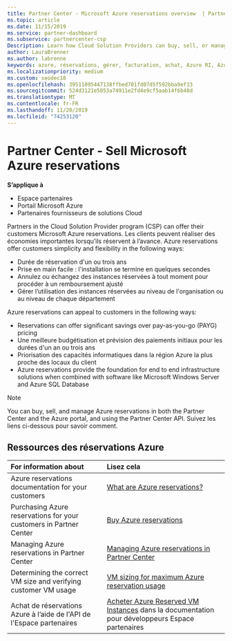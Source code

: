 ```yaml
---
title: Partner Center - Microsoft Azure reservations overview  | Partner Center
ms.topic: article
ms.date: 11/15/2019
ms.service: partner-dashboard
ms.subservice: partnercenter-csp
Description: Learn how Cloud Solution Providers can buy, sell, or manage Azure reservations for customers using Partner Center, the Azure portal, or the Partner Center API.
author: LauraBrenner
ms.author: labrenne
keywords: azure, réservations, gérer, facturation, achat, Azure RI, Azure Reserved Instances
ms.localizationpriority: medium
ms.custom: seodec18
ms.openlocfilehash: 39511095447138ffbed701fd07d5f592bba9ef33
ms.sourcegitcommit: 524d3121e5053a74911e2fd4e9cf5aab14f6b48d
ms.translationtype: MT
ms.contentlocale: fr-FR
ms.lasthandoff: 11/20/2019
ms.locfileid: "74253120"
---
```

# <a name="partner-center---sell-microsoft-azure-reservations"></a>Partner Center - Sell Microsoft Azure reservations

<!--Maggie, 12/7/18 - Added "Partner Center" to metadata title and H1 title as per Catherine Watson in bug #19868631-->

**S’applique à**

- Espace partenaires
- Portail Microsoft Azure
- Partenaires fournisseurs de solutions Cloud

Partners in the Cloud Solution Provider program (CSP) can offer their customers Microsoft Azure reservations. Les clients peuvent réaliser des économies importantes lorsqu’ils réservent à l’avance. Azure reservations offer customers simplicity and flexibility in the following ways:

- Durée de réservation d'un ou trois ans
- Prise en main facile : l'installation se termine en quelques secondes
- Annulez ou échangez des instances réservées à tout moment pour procéder à un remboursement ajusté
- Gérer l’utilisation des instances réservées au niveau de l'organisation ou au niveau de chaque département 

Azure reservations can appeal to customers in the following ways:

- Reservations can offer significant savings over pay-as-you-go (PAYG) pricing
- Une meilleure budgétisation et prévision des paiements initiaux pour les durées d'un an ou trois ans
- Priorisation des capacités informatiques dans la région Azure la plus proche des locaux du client
- Azure reservations provide the foundation for end to end infrastructure solutions when combined with software like Microsoft Windows Server and Azure SQL Database

>[!NOTE]
> You can buy, sell, and manage Azure reservations in both the Partner Center and the Azure portal, and using the Partner Center API. Suivez les liens ci-dessous pour savoir comment.

## <a name="azure-reservations-resources"></a>Ressources des réservations Azure

|**For information about**   |**Lisez cela**    |
|:-----------------------------|:-----------------|
| Azure reservations documentation for your customers | [What are Azure reservations?](https://docs.microsoft.com/azure/billing/billing-save-compute-costs-reservations)
|Purchasing Azure reservations for your customers in Partner Center   |[Buy Azure reservations](azure-reservations-buying.md)
|Managing Azure reservations in Partner Center | [Managing Azure reservations in Partner Center](azure-reservations-manage.md)
|Determining the correct VM size and verifying customer VM usage   |[VM sizing for maximum Azure reservation usage](azure-usage.md)   |
|Achat de réservations Azure à l’aide de l'API de l'Espace partenaires | [Acheter Azure Reserved VM Instances](https://docs.microsoft.com/partner-center/develop/purchase-azure-reservations) dans la documentation pour développeurs Espace partenaires
